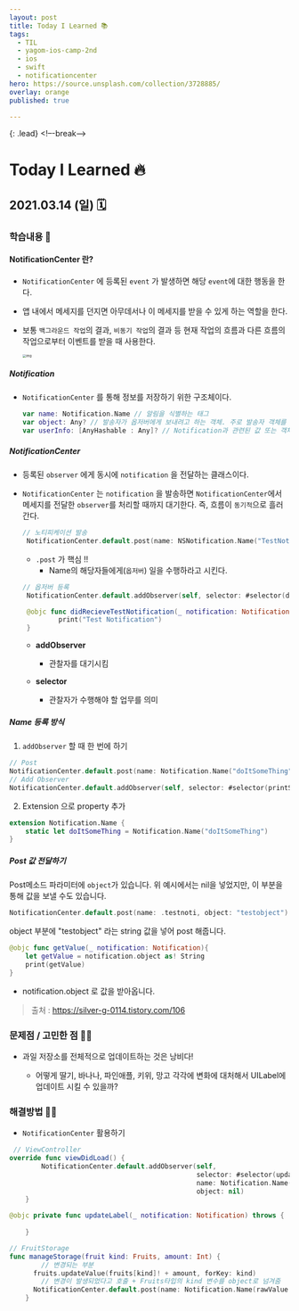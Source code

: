 ```yaml
---
layout: post
title: Today I Learned 📚
tags:
  - TIL
  - yagom-ios-camp-2nd
  - ios
  - swift
  - notificationcenter
hero: https://source.unsplash.com/collection/3728885/
overlay: orange
published: true

---
```


{: .lead}
<!–-break-–>

# Today I Learned 🔥

## 2021.03.14 (일) 🗓

### 학습내용 📝

#### NotificationCenter 란?

- `NotificationCenter` 에 등록된 `event` 가 발생하면 해당 `event`에 대한 행동을 한다.

- 앱 내에서 메세지를 던지면 아무데서나 이 메세지를 받을 수 있게 하는 역할을 한다.

- 보통 `백그라운드 작업`의 결과, `비동기 작업`의 결과 등 현재 작업의 흐름과 다른 흐름의 작업으로부터 이벤트를 받을 때 사용한다.

  

  <img src="https://blog.kakaocdn.net/dn/bha9T2/btqI082BBfE/s3vLeZzvH3XhK4Vk6saXk1/img.png" alt="img" style="zoom:40%;" />

  

##### Notification

- `NotificationCenter` 를 통해 정보를 저장하기 위한 구조체이다.

  ```swift
  var name: Notification.Name // 알림을 식별하는 태그
  var object: Any? // 발송자가 옵저버에게 보내려고 하는 객체. 주로 발송자 객체를 전달하는 데 쓰임
  var userInfo: [AnyHashable : Any]? // Notification과 관련된 값 또는 객체의 저장소
  ```



##### NotificationCenter

- 등록된 `observer` 에게 동시에 `notification` 을 전달하는 클래스이다.

- `NotificationCenter` 는 `notification` 을 발송하면 `NotificationCenter`에서 메세지를 전달한 `observer`를 처리할 때까지 대기한다. 즉, 흐름이 `동기적`으로 흘러간다.

  ```swift
  // 노티피케이션 발송
   NotificationCenter.default.post(name: NSNotification.Name("TestNotification"), object: nil, userInfo: nil)
  ```

  - `.post` 가 핵심 !!
    - Name의 해당자들에게(`옵저버`) 일을 수행하라고 시킨다.

  ```swift
  // 옵저버 등록
   NotificationCenter.default.addObserver(self, selector: #selector(didRecieveTestNotification(_:)), name: NSNotification.Name("TestNotification"), object: nil)
  
   @objc func didRecieveTestNotification(_ notification: Notification) {
           print("Test Notification")
   }
  ```

  - **addObserver** 
    - 관찰자를 대기시킴

  - **selector** 
    - 관찰자가 수행해야 할 업무를 의미

   

##### Name 등록 방식

1. `addObserver` 할 때 한 번에 하기

```swift
// Post
NotificationCenter.default.post(name: Notification.Name("doItSomeThing"), object: nil)
// Add Observer
NotificationCenter.default.addObserver(self, selector: #selector(printSomeThing(_:)), name: Notification.Name("doItSomeThing"), object: nil)
```

2. Extension 으로 property 추가

```swift
extension Notification.Name {
    static let doItSomeThing = Notification.Name("doItSomeThing")
}
```



##### Post 값 전달하기

Post메소드 파라미터에 `object`가 있습니다. 위 예시에서는 nil을 넣었지만, 이 부분을 통해 값을 보낼 수도 있습니다.

```swift
NotificationCenter.default.post(name: .testnoti, object: "testobject")
```

object 부분에 "testobject" 라는 string 값을 넣어 post 해줍니다.

```swift
@objc func getValue(_ notification: Notification){
	let getValue = notification.object as! String
	print(getValue)
}
```

- notification.object 로 값을 받아옵니다.

> 출처 : https://silver-g-0114.tistory.com/106



### 문제점 / 고민한 점 🤦🏼

- 과일 저장소를 전체적으로 업데이트하는 것은 낭비다!

  - 어떻게 딸기, 바나나, 파인애플, 키위, 망고 각각에 변화에 대처해서 UILabel에 업데이트 시킬 수 있을까?

  

### 해결방법 🙋🏼

- `NotificationCenter` 활용하기

```swift
 // ViewController
override func viewDidLoad() {
        NotificationCenter.default.addObserver(self,
                                               selector: #selector(updateLabel(_ :)),
                                               name: Notification.Name(rawValue: "changeFruitAmount"),
                                               object: nil)
    }

@objc private func updateLabel(_ notification: Notification) throws {
        
    }
```



```swift
// FruitStorage 
func manageStorage(fruit kind: Fruits, amount: Int) {
  		// 변경되는 부분
      fruits.updateValue(fruits[kind]! + amount, forKey: kind) 
  		// 변경이 발생되었다고 호출 + Fruits타입의 kind 변수를 object로 넘겨줌
      NotificationCenter.default.post(name: Notification.Name(rawValue: "changeFruitAmount"), object: kind) 
    }
```

